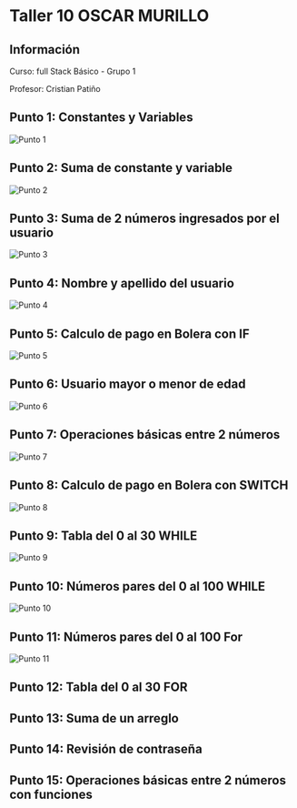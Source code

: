 <h1>Taller 10 OSCAR MURILLO </h1>

<h2> Información</h2>
<p>Curso: full Stack Básico - Grupo 1 </p>
<p>Profesor: Cristian Patiño</p>

<h2> Punto 1: Constantes y Variables</h2>
<img src="./public/images/punto 1.png" alt="Punto 1">
<h2> Punto 2: Suma de constante y variable</h2>
<img src="./public/images/punto 2.png" alt="Punto 2">
<h2> Punto 3: Suma de 2 números ingresados por el usuario</h2>
<img src="./public/images/punto 3.png" alt="Punto 3">
<h2> Punto 4: Nombre y apellido del usuario</h2>
<img src="./public/images/punto 4.png" alt="Punto 4">
<h2> Punto 5: Calculo de pago en Bolera con IF</h2>
<img src="./public/punto 5.png" alt="Punto 5">
<h2> Punto 6: Usuario mayor o menor de edad</h2>
<img src="./public/punto 6.png" alt="Punto 6">
<h2> Punto 7: Operaciones básicas entre 2 números</h2>
<img src="./public/punto 7.png" alt="Punto 7">
<h2> Punto 8: Calculo de pago en Bolera con SWITCH</h2>
<img src="./public/punto 8.png" alt=" Punto 8">
<h2> Punto 9: Tabla del 0 al 30 WHILE</h2>
<img src="./public/punto 9.png" alt="Punto 9">
<h2> Punto 10: Números pares del 0 al 100 WHILE</h2>
<img src="./public/punto 10.png" alt="Punto 10">
<h2> Punto 11: Números pares del 0 al 100 For</h2>
<img src="./public/punto 11.png" alt="Punto 11">
<h2> Punto 12: Tabla del 0 al 30 FOR</h2>

<h2> Punto 13: Suma de un arreglo</h2>

<h2> Punto 14: Revisión de contraseña</h2>

<h2> Punto 15: Operaciones básicas entre 2 números con funciones</h2>